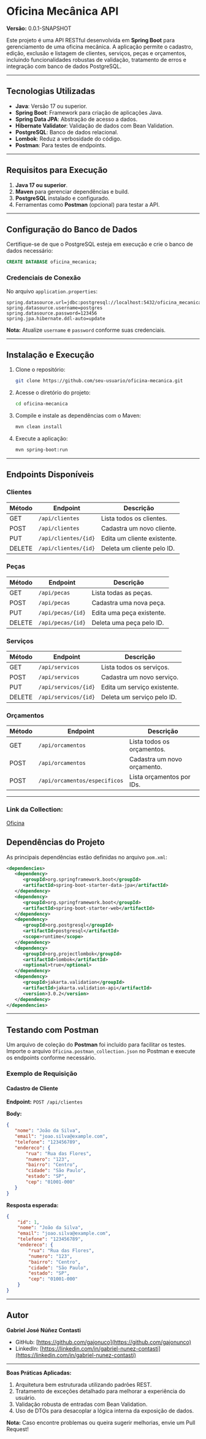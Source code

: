 # Oficina Mecânica API

**Versão:** 0.0.1-SNAPSHOT

Este projeto é uma API RESTful desenvolvida em **Spring Boot** para gerenciamento de uma oficina mecânica. A aplicação permite o cadastro, edição, exclusão e listagem de clientes, serviços, peças e orçamentos, incluindo funcionalidades robustas de validação, tratamento de erros e integração com banco de dados PostgreSQL.

---

## Tecnologias Utilizadas

- **Java**: Versão 17 ou superior.
- **Spring Boot**: Framework para criação de aplicações Java.
- **Spring Data JPA**: Abstração de acesso a dados.
- **Hibernate Validator**: Validação de dados com Bean Validation.
- **PostgreSQL**: Banco de dados relacional.
- **Lombok**: Reduz a verbosidade do código.
- **Postman**: Para testes de endpoints.

---

## Requisitos para Execução

1. **Java 17 ou superior**.
2. **Maven** para gerenciar dependências e build.
3. **PostgreSQL** instalado e configurado.
4. Ferramentas como **Postman** (opcional) para testar a API.

---

## Configuração do Banco de Dados

Certifique-se de que o PostgreSQL esteja em execução e crie o banco de dados necessário:

```sql
CREATE DATABASE oficina_mecanica;
```

### Credenciais de Conexão

No arquivo `application.properties`:

```properties
spring.datasource.url=jdbc:postgresql://localhost:5432/oficina_mecanica
spring.datasource.username=postgres
spring.datasource.password=123456
spring.jpa.hibernate.ddl-auto=update
```

**Nota:** Atualize `username` e `password` conforme suas credenciais.

---

## Instalação e Execução

1. Clone o repositório:

   ```bash
   git clone https://github.com/seu-usuario/oficina-mecanica.git
   ```

2. Acesse o diretório do projeto:

   ```bash
   cd oficina-mecanica
   ```

3. Compile e instale as dependências com o Maven:

   ```bash
   mvn clean install
   ```

4. Execute a aplicação:

   ```bash
   mvn spring-boot:run
   ```

---

## Endpoints Disponíveis

### Clientes

| Método | Endpoint             | Descrição                   |
| ------ | -------------------- | --------------------------- |
| GET    | `/api/clientes`      | Lista todos os clientes.    |
| POST   | `/api/clientes`      | Cadastra um novo cliente.   |
| PUT    | `/api/clientes/{id}` | Edita um cliente existente. |
| DELETE | `/api/clientes/{id}` | Deleta um cliente pelo ID.  |

### Peças

| Método | Endpoint          | Descrição                 |
| ------ | ----------------- | ------------------------- |
| GET    | `/api/pecas`      | Lista todas as peças.     |
| POST   | `/api/pecas`      | Cadastra uma nova peça.   |
| PUT    | `/api/pecas/{id}` | Edita uma peça existente. |
| DELETE | `/api/pecas/{id}` | Deleta uma peça pelo ID.  |

### Serviços

| Método | Endpoint             | Descrição                   |
| ------ | -------------------- | --------------------------- |
| GET    | `/api/servicos`      | Lista todos os serviços.    |
| POST   | `/api/servicos`      | Cadastra um novo serviço.   |
| PUT    | `/api/servicos/{id}` | Edita um serviço existente. |
| DELETE | `/api/servicos/{id}` | Deleta um serviço pelo ID.  |

### Orçamentos

| Método | Endpoint                      | Descrição                   |
| ------ | ----------------------------- | --------------------------- |
| GET    | `/api/orcamentos`             | Lista todos os orçamentos.  |
| POST   | `/api/orcamentos`             | Cadastra um novo orçamento. |
| POST   | `/api/orcamentos/especificos` | Lista orçamentos por IDs.   |

---
 ### Link da Collection:
 [Oficina](https://automaes-teste.postman.co/workspace/Team-Workspace~3aafc675-8fb6-4587-8df5-de3bbc545674/collection/37859421-c02baa7f-7b07-402c-b012-d6ddc5f10e0d?action=share&creator=37859421)

## Dependências do Projeto

As principais dependências estão definidas no arquivo `pom.xml`:

```xml
<dependencies>
   <dependency>
      <groupId>org.springframework.boot</groupId>
      <artifactId>spring-boot-starter-data-jpa</artifactId>
   </dependency>
   <dependency>
      <groupId>org.springframework.boot</groupId>
      <artifactId>spring-boot-starter-web</artifactId>
   </dependency>
   <dependency>
      <groupId>org.postgresql</groupId>
      <artifactId>postgresql</artifactId>
      <scope>runtime</scope>
   </dependency>
   <dependency>
      <groupId>org.projectlombok</groupId>
      <artifactId>lombok</artifactId>
      <optional>true</optional>
   </dependency>
   <dependency>
      <groupId>jakarta.validation</groupId>
      <artifactId>jakarta.validation-api</artifactId>
      <version>3.0.2</version>
   </dependency>
</dependencies>
```

---

## Testando com Postman

Um arquivo de coleção do **Postman** foi incluído para facilitar os testes. Importe o arquivo `Oficina.postman_collection.json` no Postman e execute os endpoints conforme necessário.

### Exemplo de Requisição

#### Cadastro de Cliente

**Endpoint:** `POST /api/clientes`

**Body:**

```json
{
   "nome": "João da Silva",
   "email": "joao.silva@example.com",
   "telefone": "123456789",
   "endereco": {
       "rua": "Rua das Flores",
       "numero": "123",
       "bairro": "Centro",
       "cidade": "São Paulo",
       "estado": "SP",
       "cep": "01001-000"
   }
}
```

**Resposta esperada:**

```json
{
    "id": 1,
    "nome": "João da Silva",
    "email": "joao.silva@example.com",
    "telefone": "123456789",
    "endereco": {
        "rua": "Rua das Flores",
        "numero": "123",
        "bairro": "Centro",
        "cidade": "São Paulo",
        "estado": "SP",
        "cep": "01001-000"
    }
}
```

---

## Autor

**Gabriel José Núñez Contasti**

- GitHub: [https://github.com/gajonuco](https://github.com/gajonunco)
- LinkedIn: [https://linkedin.com/in/gabriel-nunez-contasti](https://linkedin.com/in/gabriel-nunez-contasti)

---

**Boas Práticas Aplicadas:**

1. Arquitetura bem estruturada utilizando padrões REST.
2. Tratamento de exceções detalhado para melhorar a experiência do usuário.
3. Validação robusta de entradas com Bean Validation.
4. Uso de DTOs para desacoplar a lógica interna da exposição de dados.

**Nota:** Caso encontre problemas ou queira sugerir melhorias, envie um Pull Request!

